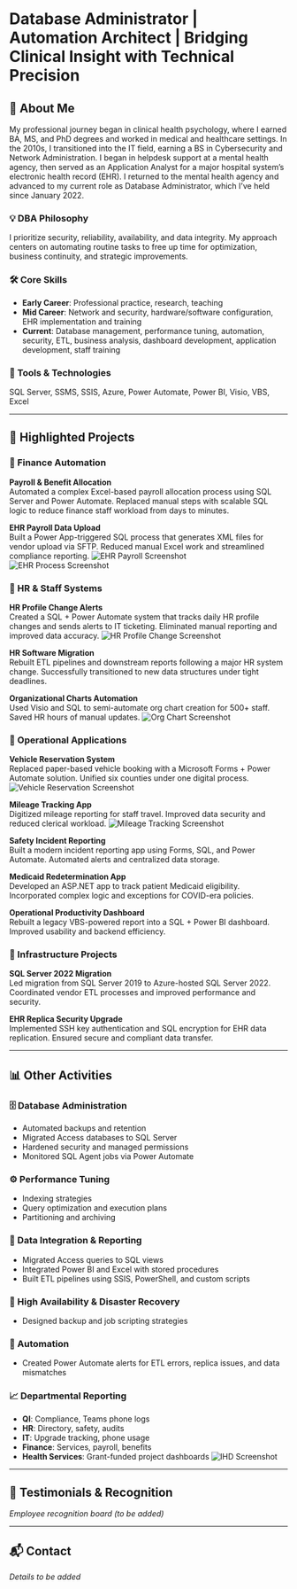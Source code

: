 # Database Administrator | Automation Architect | Bridging Clinical Insight with Technical Precision

## 🧠 About Me

My professional journey began in clinical health psychology, where I earned BA, MS, and PhD degrees and worked in medical and healthcare settings. In the 2010s, I transitioned into the IT field, earning a BS in Cybersecurity and Network Administration. I began in helpdesk support at a mental health agency, then served as an Application Analyst for a major hospital system’s electronic health record (EHR). I returned to the mental health agency and advanced to my current role as Database Administrator, which I’ve held since January 2022.

### 💡 DBA Philosophy
I prioritize security, reliability, availability, and data integrity. My approach centers on automating routine tasks to free up time for optimization, business continuity, and strategic improvements.

### 🛠️ Core Skills
- **Early Career**: Professional practice, research, teaching  
- **Mid Career**: Network and security, hardware/software configuration, EHR implementation and training  
- **Current**: Database management, performance tuning, automation, security, ETL, business analysis, dashboard development, application development, staff training

### 🧰 Tools & Technologies
SQL Server, SSMS, SSIS, Azure, Power Automate, Power BI, Visio, VBS, Excel

---

## 🚀 Highlighted Projects

### 🔹 Finance Automation
**Payroll & Benefit Allocation**  
Automated a complex Excel-based payroll allocation process using SQL Server and Power Automate. Replaced manual steps with scalable SQL logic to reduce finance staff workload from days to minutes.

**EHR Payroll Data Upload**  
Built a Power App-triggered SQL process that generates XML files for vendor upload via SFTP. Reduced manual Excel work and streamlined compliance reporting.
![EHR Payroll Screenshot](ehr-form.png)
![EHR Process Screenshot](ehr-process.png)

### 🔹 HR & Staff Systems
**HR Profile Change Alerts**  
Created a SQL + Power Automate system that tracks daily HR profile changes and sends alerts to IT ticketing. Eliminated manual reporting and improved data accuracy.
![HR Profile Change Screenshot](e3changes.png)

**HR Software Migration**  
Rebuilt ETL pipelines and downstream reports following a major HR system change. Successfully transitioned to new data structures under tight deadlines.

**Organizational Charts Automation**  
Used Visio and SQL to semi-automate org chart creation for 500+ staff. Saved HR hours of manual updates.
![Org Chart Screenshot](orgchart.png)

### 🔹 Operational Applications
**Vehicle Reservation System**  
Replaced paper-based vehicle booking with a Microsoft Forms + Power Automate solution. Unified six counties under one digital process.
![Vehicle Reservation Screenshot](carrequest.png)

**Mileage Tracking App**  
Digitized mileage reporting for staff travel. Improved data security and reduced clerical workload.
![Mileage Tracking Screenshot](miletracker.png)

**Safety Incident Reporting**  
Built a modern incident reporting app using Forms, SQL, and Power Automate. Automated alerts and centralized data storage.

**Medicaid Redetermination App**  
Developed an ASP.NET app to track patient Medicaid eligibility. Incorporated complex logic and exceptions for COVID-era policies.

**Operational Productivity Dashboard**  
Rebuilt a legacy VBS-powered report into a SQL + Power BI dashboard. Improved usability and backend efficiency.

### 🔹 Infrastructure Projects
**SQL Server 2022 Migration**  
Led migration from SQL Server 2019 to Azure-hosted SQL Server 2022. Coordinated vendor ETL processes and improved performance and security.

**EHR Replica Security Upgrade**  
Implemented SSH key authentication and SQL encryption for EHR data replication. Ensured secure and compliant data transfer.

---

## 📊 Other Activities

### 🗄️ Database Administration
- Automated backups and retention
- Migrated Access databases to SQL Server
- Hardened security and managed permissions
- Monitored SQL Agent jobs via Power Automate

### ⚙️ Performance Tuning
- Indexing strategies
- Query optimization and execution plans
- Partitioning and archiving

### 🔄 Data Integration & Reporting
- Migrated Access queries to SQL views
- Integrated Power BI and Excel with stored procedures
- Built ETL pipelines using SSIS, PowerShell, and custom scripts

### 🔐 High Availability & Disaster Recovery
- Designed backup and job scripting strategies

### 🤖 Automation
- Created Power Automate alerts for ETL errors, replica issues, and data mismatches

### 📈 Departmental Reporting
- **QI**: Compliance, Teams phone logs  
- **HR**: Directory, safety, audits  
- **IT**: Upgrade tracking, phone usage  
- **Finance**: Services, payroll, benefits  
- **Health Services**: Grant-funded project dashboards
![IHD Screenshot](ihd.png)

---

## 🌟 Testimonials & Recognition
*Employee recognition board (to be added)*

---

## 📬 Contact
*Details to be added*
